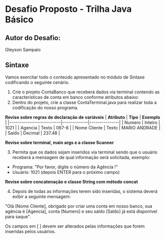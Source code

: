 # Desafio Proposto - Trilha Java Básico

## Autor do Desafio:
Gleyson Sampaio

## Sintaxe
Vamos exercitar todo o conteúdo apresentado no módulo de Sintaxe codificando o seguinte cenário.

1. Crie o projeto ContaBanco que receberá dados via terminal contendo as características de conta em banco conforme atributos abaixo:
2. Dentro do projeto, crie a classe ContaTerminal.java para realizar toda a codificação do nosso programa.

**Revise sobre regras de declaração de variáveis**
| **Atributo**             | **Tipo**    |	**Exemplo**  |
|--------------------------|-------------|---------------|
| Numero                   | Inteiro     | 1021          |
| Agencia                  | Texto       |	067-8        |
| Nome Cliente             | Texto       | MARIO ANDRADE |
| Saldo                    |	Decimal    | 237.48        |

**Revise sobre terminal, main args e a classe Scanner**

3. Permita que os dados sejam inseridos via terminal sendo que o usuário receberá a mensagem de qual informação será solicitada, exemplo:
+ Programa: "Por favor, digite o número da Agência !"
+ Usuário: 1021 (depois ENTER para o próximo campo)
  
**Revise sobre concatenação e classe String com método concat**
  
4. Depois de todas as informações terem sido inseridas, o sistema deverá exibir a seguinte mensagem:

"Olá [Nome Cliente], obrigado por criar uma conta em nosso banco, sua agência é [Agencia], conta [Numero] e seu saldo [Saldo] já está disponível para saque".

Os campos em [ ] devem ser alterados pelas informações que forem inseridas pelos usuários.
